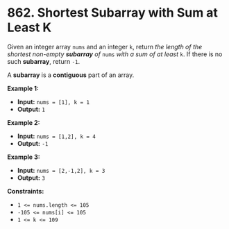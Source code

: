# 862. Shortest Subarray with Sum at Least K

Given an integer array `nums` and an integer `k`, return _the length of the shortest non-empty **subarray** of_ `nums` _with a sum of at least_ `k`. If there is no such **subarray**, return `-1`.

A **subarray** is a **contiguous** part of an array.

**Example 1:**

* **Input:** `nums = [1], k = 1`
* **Output:** `1`

**Example 2:**

* **Input:** `nums = [1,2], k = 4`
* **Output:** `-1`

**Example 3:**

* **Input:** `nums = [2,-1,2], k = 3`
* **Output:** `3`

**Constraints:**

*   `1 <= nums.length <= 105`
*   `-105 <= nums[i] <= 105`
*   `1 <= k <= 109`

